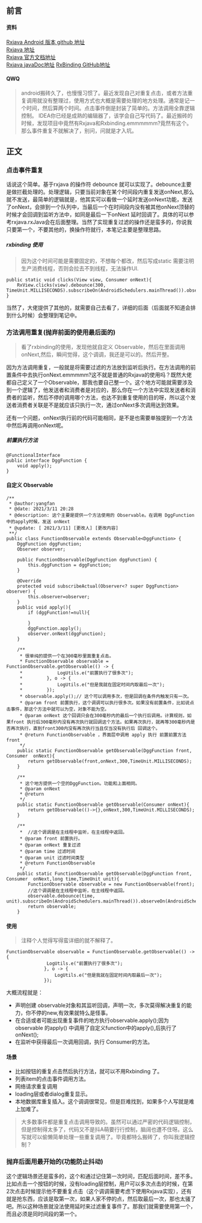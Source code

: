 
## 前言
#### 资料
[Rxjava Android 版本 github 地址](https://github.com/ReactiveX/RxAndroid) <br>
[Rxjava 地址](https://github.com/ReactiveX/RxJava) <br>
[Rxjava 官方文档地址](http://reactivex.io/) <br>
[Rxjava javaDoc地址](http://reactivex.io/RxJava/2.x/javadoc/)
[RxBinding GitHub地址](https://github.com/JakeWharton/RxBinding)

#### QWQ
> android搬砖久了，也慢慢习惯了。最近发现自己对重复点击，或者方法重复调用就没有整理过，使用方式也大概是需要处理的地方处理。通常是记一个时间，然后算两个时间。点击事件倒是封装了简单的。方法调用全靠逻辑控制。
> IDEA你已经是成熟的编辑器了，该学会自己写代码了。最近搬砖的时候，发现项目中竟然有Rxjava和Rxbinding.emmmmmm?竟然有这个。那么事件重复不就解决了，别问，问就是才入坑。
## 正文

### 点击事件重复

话说这个简单。基于rxjava 的操作符 debounce 就可以实现了。debounce主要是做拦截处理的。处理逻辑，只要当前对象在某个时间段内重复发送onNext,那么就不发送，最简单的逻辑就是，他其实可以看做一个延时发送onNext功能，发送了onNext，会排到一个队列中，当最后一个在时间段内没有被其他onNext顶替的时候才会回调到监听方法中，如同是最后一下onNext 延时回调了。具体的可以参考rxjava.rxJava会在后面整理。当然了实现重复过滤的操作还是蛮多的，你说我只要第一个，不要其他的，换操作符就行，本笔记主要是整理思路。

##### rxbinding 使用

> 因为这个时间可能是需要固定的，不想每个都改，然后写成static 需要注明生产消费线程，否则会拉去不到线程，无法操作UI.

```
public static void clicks(View view, Consumer onNext){
    RxView.clicks(view).debounce(300, TimeUnit.MILLISECONDS).subscribeOn(AndroidSchedulers.mainThread()).observeOn(AndroidSchedulers.mainThread()).subscribe(onNext);
}
```

当然了，大佬提供了其他的，就需要自己去看了，详细的后面（后面就不知道会排到什么时候）会整理到笔记中。

### 方法调用重复(抛弃前面的使用最后面的)

> 看了rxbinding的使用，发现他就自定义 Observable，然后在里面调用 onNext,然后，瞬间觉得，这个调调，我还是可以的。然后开整。

因为方法调用重复，一般就是将需要过滤的方法放到监听后执行。在方法调用的前置条件中去执行onNext.emmmmm?这不就是普通的Rxjava的使用吗？既然大佬都自己定义了一个Observable，那我也要自己整一个。这个地方可能就需要涉及到一个逻辑了，他发送者和消费者是对应的，那么你在一个方法中实现发送者和消费者的监听，然后不停的调用哪个方法，也达不到重复使用的目的呀，所以这个发送者消费者关联是不是就应该只执行一次，通过onNext多次调用达到效果。 

还有一个问题，onNext执行前的代码可能相同，是不是也需要单独提到一个方法中然后再调用onNext呢。

##### 前置执行方法

```
@FunctionalInterface
public interface DggFunction {
    void apply();
}
```

#### 自定义 Observable

```
/**
 * @author:yangfan
 * @date: 2021/3/11 20:28
 * @description: 这个主要是提供一个方法使用的 Observable。在调用 DggFunction中的apply时候，发送 onNext
 * @update: [ 2021/3/11] [更改人] [更改内容]
 **/
public class FunctionObservable extends Observable<DggFunction> {
    DggFunction dggFunction;
    Observer observer;
    
    public FunctionObservable(DggFunction dggFunction) {
        this.dggFunction = dggFunction;
    }

    @Override
    protected void subscribeActual(Observer<? super DggFunction> observer) {
        this.observer=observer;
    }
    public void apply(){
        if (dggFunction!=null){

        }
        dggFunction.apply();
        observer.onNext(dggFunction);
    }

    /**
     * 很单纯的提供一个在300毫秒里面重复点击。
     * FunctionObservable observable = FunctionObservable.getObservable(() -> {
     *             LogUtils.e("前置执行了很多次");
     *         }, o -> {
     *             LogUtils.e("但是我就在固定时间内取最后一次");
     *         });
     * observable.apply();// 这个可以调用多次，但是回调在条件内触发只有一次。
     * @param front 前置执行，这个调调可以执行很多次。如果没有前置条件，比如说点击事件，那这个方法中就可以为空，对象不能为空。
     * @param onNext 这个回调只会在300毫秒内的最后一个执行后调用。计算规则，如果front 执行后300毫秒内没有再次执行就回调这个方法。如果再次执行，就再等300毫秒内是否再次执行，直到front300内没有再次执行当且仅当没有执行后 回调这个。
     * @return FunctionObservable ，界面层中调用 apply 执行 前置前置方法front
     */
    public static FunctionObservable getObservable(DggFunction front, Consumer  onNext){
        return getObservable(front,onNext,300,TimeUnit.MILLISECONDS);
    }

    /**
     * 这个地方提供一个空的DggFunction。功能和上面相同。
     * @param onNext
     * @return
     */
    public static FunctionObservable getObservable(Consumer onNext){
        return getObservable(()->{},onNext,300,TimeUnit.MILLISECONDS);
    }

    /**
     *  //这个调调是在主线程中监听，在主线程中返回。
     * @param front 前置执行。
     * @param onNext 重复过滤
     * @param time 过滤时间
     * @param unit 过滤时间类型
     * @return FunctionObservable
     */
    public static FunctionObservable getObservable(DggFunction front, Consumer  onNext,long time,TimeUnit unit){
        FunctionObservable observable = new FunctionObservable(front);
        //这个调调是在主线程中监听，在主线程中返回。
        observable.debounce(time, unit).subscribeOn(AndroidSchedulers.mainThread()).observeOn(AndroidSchedulers.mainThread()).subscribe(onNext);
        return observable;
    }
```

#### 使用 

> 注释个人觉得写得蛮详细的就不解释了。

````
FunctionObservable observable = FunctionObservable.getObservable(() -> {
               LogUtils.e("前置执行了很多次");
              }, o -> {
                  LogUtils.e("但是我就在固定时间内取最后一次");
              });
````

大概流程就是：

* 声明创建 observable对象和其监听回调，声明一次，多次莫得解决重复的能力，你不停的new,有效果就特么是怪事。
* 在合适或者可能出现重复事件的地方执行observable.apply();因为observable 的apply() 中调用了自定义function中的apply(),后执行了onNext();
* 在监听中获得最后一次调用回调，执行 Consumer的方法。

#### 场景

* 比如按钮的重复点击然后执行方法，就可以不用Rxbinding 了。
* 列表item的点击事件调用方法。
* 网络请求重复调用
* loading层或者dialog重复显示。
* 本地数据库重复插入。这个调调很常见，但是巨难找到，如果多个人写就是难上加难了。

> 大多数事件都是重复点击调用导致的。虽然可以通过严密的代码逻辑控制，但是控制得太多了，代码又不是抖A萌要行行控制，脑阔也遭不住呀。这么写就可以偷懒简单处理一些重复调用了。毕竟都特么搬砖了，你叫我逻辑控制？

### 抛弃后面用最开始的(功能防止抖动)

这个逻辑场景还是蛮多的，这个和通过记住第一次时间，匹配后面时间，差不多。比如点击一个按钮的时候，没有loading层控制，用户可以多次点击的时候，在第2次点击时候提示他不要重复点击（这个调调需要考虑下使用Rxjava实现），还有就是抢东西，应该是取第一次，如果人家不停的点，然后取最后一次，那也太骚了吧。所以这种场景就没法使用延时来过滤重复事件了。那我们就需要使用第一个，而且必须是同时间段的第一个。